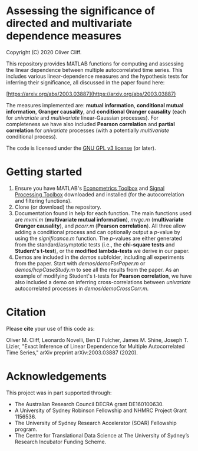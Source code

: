 # Assessing the significance of directed and multivariate dependence measures
Copyright (C) 2020 Oliver Cliff.

This repository provides MATLAB functions for computing and assessing the linear dependence between multiple autocorrelated time series. This includes various linear-dependence measures and the hypothesis tests for inferring their significance, all discussed in the paper found here:

[https://arxiv.org/abs/2003.03887](https://arxiv.org/abs/2003.03887)

The measures implemented are: **mutual information**, **conditional mutual information**, **Granger causality**, and **conditional Granger causality** (each for *univariate* and *multivariate* linear-Gaussian processes). For completeness we have also included **Pearson correlation** and **partial correlation** for *univariate* processes (with a potentially *multivariate* conditional process).

The code is licensed under the [GNU GPL v3 license](http://www.gnu.org/licenses/gpl-3.0.html) (or later).

# Getting started
1. Ensure you have MATLAB's [Econometrics Toolbox](https://www.mathworks.com/products/econometrics.html) and [Signal Processing Toolbox](https://www.mathworks.com/products/signal.html) downloaded and installed (for the autocorrelation and filtering functions).
2. Clone (or download) the repository.
2. Documentation found in help for each function. The main functions used are *mvmi.m* (**multivariate mutual information**), *mvgc.m* (**multivariate Granger causality**), and *pcorr.m* (**Pearson correlation**). All three allow adding a conditional process and can optionally output a *p*-value by using the *significance.m* function. The *p*-values are either generated from the standard/asymptotic tests (i.e., the **chi-square tests** and **Student's t-test**), or the **modified lambda-tests** we derive in our paper.
3. Demos are included in the *demos* subfolder, including all experiments from the paper. Start with *demos/demoForPaper.m* or *demos/hcpCaseStudy.m* to see all the results from the paper. As an example of modifying Student's t-tests for **Pearson correlation**, we have also included a demo on inferring cross-correlations between *univariate* autocorrelated processes in *demos/demoCrossCorr.m*.

# Citation
Please **cite** your use of this code as:

Oliver M. Cliff, Leonardo Novelli, Ben D Fulcher, James M. Shine, Joseph T. Lizier, "Exact Inference of Linear Dependence for Multiple Autocorrelated Time Series," arXiv preprint arXiv:2003.03887 (2020).

# Acknowledgements
This project was in part supported through:

- The Australian Research Council DECRA grant DE160100630.
- A University of Sydney Robinson Fellowship and NHMRC Project Grant 1156536.
- The University of Sydney Research Accelerator (SOAR) Fellowship program.
- The Centre for Translational Data Science at The University of Sydney’s Research Incubator Funding Scheme.
